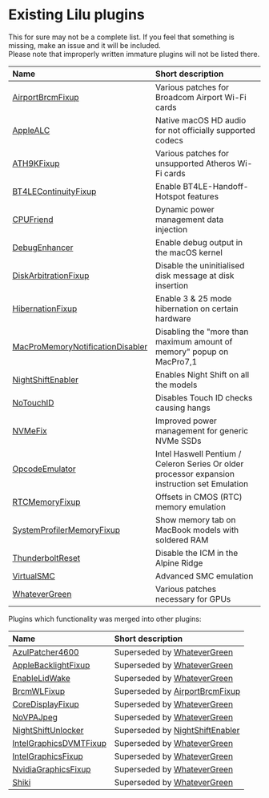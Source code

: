 Existing Lilu plugins
=====================

This for sure may not be a complete list. If you feel that something is missing, make an issue and it will be included.  
Please note that improperly written immature plugins will not be listed there.

| Name | Short description |
|:-----|:------------------|
[AirportBrcmFixup](https://github.com/acidanthera/AirportBrcmFixup) | Various patches for Broadcom Airport Wi-Fi cards
[AppleALC](https://github.com/acidanthera/AppleALC) | Native macOS HD audio for not officially supported codecs
[ATH9KFixup](https://github.com/chunnann/ATH9KFixup) | Various patches for unsupported Atheros Wi-Fi cards
[BT4LEContinuityFixup](https://github.com/acidanthera/BT4LEContinuityFixup) | Enable BT4LE-Handoff-Hotspot features
[CPUFriend](https://github.com/PMheart/CPUFriend) | Dynamic power management data injection
[DebugEnhancer](https://github.com/acidanthera/DebugEnhancer) | Enable debug output in the macOS kernel
[DiskArbitrationFixup](https://github.com/Goldfish64/DiskArbitrationFixup) | Disable the uninitialised disk message at disk insertion
[HibernationFixup](https://github.com/acidanthera/HibernationFixup) | Enable 3 & 25 mode hibernation on certain hardware
[MacProMemoryNotificationDisabler](https://github.com/IOIIIO/MacProMemoryNotificationDisabler) | Disabling the "more than maximum amount of memory" popup on MacPro7,1
[NightShiftEnabler](https://github.com/cdf/NightShiftEnabler) | Enables Night Shift on all the models
[NoTouchID](https://github.com/al3xtjames/NoTouchID) | Disables Touch ID checks causing hangs
[NVMeFix](https://github.com/acidanthera/NVMeFix) | Improved power management for generic NVMe SSDs
[OpcodeEmulator](https://www.insanelymac.com/forum/topic/329704-opcode-emulator-opemu-plug-in-project/) | Intel Haswell Pentium / Celeron Series Or older processor expansion instruction set Emulation
[RTCMemoryFixup](https://github.com/acidanthera/RTCMemoryFixup) | Offsets in CMOS (RTC) memory emulation
[SystemProfilerMemoryFixup](https://github.com/Goldfish64/SystemProfilerMemoryFixup) | Show memory tab on MacBook models with soldered RAM
[ThunderboltReset](https://github.com/osy86/ThunderboltReset) | Disable the ICM in the Alpine Ridge
[VirtualSMC](https://github.com/acidanthera/VirtualSMC) | Advanced SMC emulation
[WhateverGreen](https://github.com/acidanthera/WhateverGreen) | Various patches necessary for GPUs

Plugins which functionality was merged into other plugins:

| Name | Short description |
|:-----|:------------------|
[AzulPatcher4600](https://github.com/coderobe/AzulPatcher4600) | Superseded by [WhateverGreen](https://github.com/acidanthera/WhateverGreen)
[AppleBacklightFixup](https://github.com/hieplpvip/AppleBacklightFixup) | Superseded by [WhateverGreen](https://github.com/acidanthera/WhateverGreen)
[EnableLidWake](https://github.com/syscl/EnableLidWake) | Superseded by [WhateverGreen](https://github.com/acidanthera/WhateverGreen)
[BrcmWLFixup](https://github.com/PMheart/BrcmWLFixup) | Superseded by [AirportBrcmFixup](https://github.com/lvs1974/AirportBrcmFixup)
[CoreDisplayFixup](https://github.com/PMheart/CoreDisplayFixup) | Superseded by [WhateverGreen](https://github.com/acidanthera/WhateverGreen)
[NoVPAJpeg](https://github.com/vulgo/NoVPAJpeg) | Superseded by [WhateverGreen](https://github.com/acidanthera/WhateverGreen)
[NightShiftUnlocker](https://github.com/Austere-J/NightShiftUnlocker) | Superseded by [NightShiftEnabler](https://github.com/cdf/NightShiftEnabler)
[IntelGraphicsDVMTFixup](https://github.com/BarbaraPalvin/IntelGraphicsDVMTFixup) | Superseded by [WhateverGreen](https://github.com/acidanthera/WhateverGreen)
[IntelGraphicsFixup](https://github.com/lvs1974/IntelGraphicsFixup) | Superseded by [WhateverGreen](https://github.com/acidanthera/WhateverGreen)
[NvidiaGraphicsFixup](https://github.com/lvs1974/NvidiaGraphicsFixup) | Superseded by [WhateverGreen](https://github.com/acidanthera/WhateverGreen)
[Shiki](https://github.com/acidanthera/Shiki) | Superseded by [WhateverGreen](https://github.com/acidanthera/WhateverGreen)
